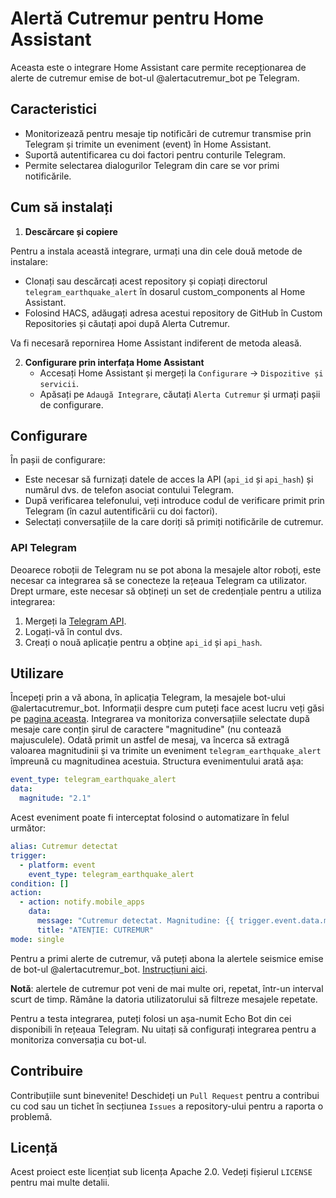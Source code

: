 # Alertă Cutremur pentru Home Assistant

Aceasta este o integrare Home Assistant care permite recepționarea de alerte de cutremur emise de bot-ul @alertacutremur_bot pe Telegram.

## Caracteristici

- Monitorizează pentru mesaje tip notificări de cutremur transmise prin Telegram și trimite un eveniment (event) în Home Assistant.
- Suportă autentificarea cu doi factori pentru conturile Telegram.
- Permite selectarea dialogurilor Telegram din care se vor primi notificările.

## Cum să instalați

1. **Descărcare și copiere**

Pentru a instala această integrare, urmați una din cele două metode de instalare:

- Clonați sau descărcați acest repository și copiați directorul `telegram_earthquake_alert` în dosarul custom_components al Home Assistant.
- Folosind HACS, adăugați adresa acestui repository de GitHub în Custom Repositories și căutați apoi după Alerta Cutremur.

Va fi necesară repornirea Home Assistant indiferent de metoda aleasă.

2. **Configurare prin interfața Home Assistant**
    - Accesați Home Assistant și mergeți la `Configurare` -> `Dispozitive și servicii`.
    - Apăsați pe `Adaugă Integrare`, căutați `Alerta Cutremur` și urmați pașii de configurare.

## Configurare

În pașii de configurare:
- Este necesar să furnizați datele de acces la API (`api_id` și `api_hash`) și numărul dvs. de telefon asociat contului Telegram.
- După verificarea telefonului, veți introduce codul de verificare primit prin Telegram (în cazul autentificării cu doi factori).
- Selectați conversațiile de la care doriți să primiți notificările de cutremur.

### API Telegram

Deoarece roboții de Telegram nu se pot abona la mesajele altor roboți, este necesar ca integrarea să se conecteze la rețeaua Telegram ca utilizator. Drept urmare, este necesar să obțineți un set de credențiale pentru a utiliza integrarea:
1. Mergeți la [Telegram API](https://my.telegram.org/).
2. Logați-vă în contul dvs.
3. Creați o nouă aplicație pentru a obține `api_id` și `api_hash`.

## Utilizare

Începeți prin a vă abona, în aplicația Telegram, la mesajele bot-ului @alertacutremur_bot. Informații despre cum puteți face acest lucru veți găsi pe [pagina aceasta](https://www.infp.ro/index.php?i=tgr). Integrarea va monitoriza conversațiile selectate după mesaje care conțin șirul de caractere "magnitudine" (nu contează majusculele). Odată primit un astfel de mesaj, va încerca să extragă valoarea magnitudinii și va trimite un eveniment `telegram_earthquake_alert` împreună cu magnitudinea acestuia. Structura evenimentului arată așa:

```yaml
event_type: telegram_earthquake_alert
data:
  magnitude: "2.1"
```

Acest eveniment poate fi interceptat folosind o automatizare în felul următor:

```yaml
alias: Cutremur detectat
trigger:
  - platform: event
    event_type: telegram_earthquake_alert
condition: []
action:
  - action: notify.mobile_apps
    data:
      message: "Cutremur detectat. Magnitudine: {{ trigger.event.data.magnitude }}"
      title: "ATENȚIE: CUTREMUR"
mode: single
```

Pentru a primi alerte de cutremur, vă puteți abona la alertele seismice emise de bot-ul @alertacutremur_bot. [Instrucțiuni aici](https://www.infp.ro/index.php?i=tgr).

**Notă**: alertele de cutremur pot veni de mai multe ori, repetat, într-un interval scurt de timp. Rămâne la datoria utilizatorului să filtreze mesajele repetate.

Pentru a testa integrarea, puteți folosi un așa-numit Echo Bot din cei disponibili în rețeaua Telegram. Nu uitați să configurați integrarea pentru a monitoriza conversația cu bot-ul.

## Contribuire

Contribuțiile sunt binevenite! Deschideți un `Pull Request` pentru a contribui cu cod sau un tichet în secțiunea `Issues` a repository-ului pentru a raporta o problemă.

## Licență

Acest proiect este licențiat sub licența Apache 2.0. Vedeți fișierul `LICENSE` pentru mai multe detalii.
